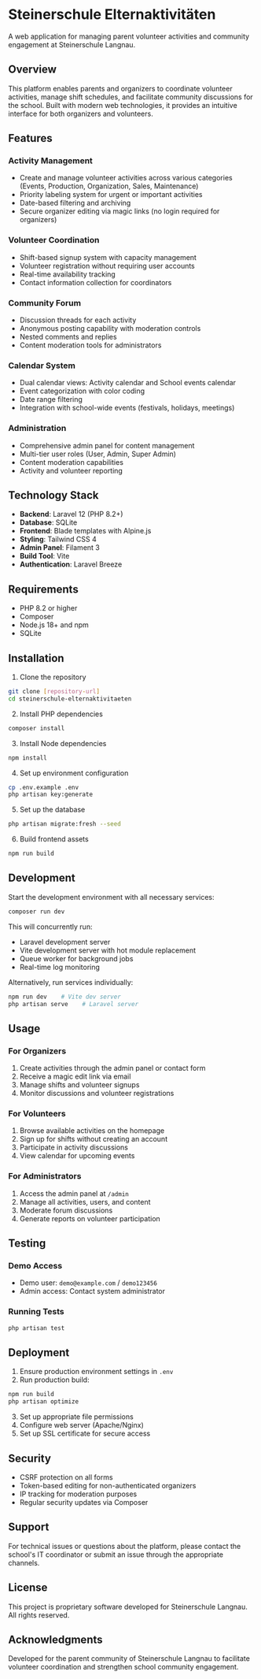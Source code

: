 # Steinerschule Elternaktivitäten

A web application for managing parent volunteer activities and community engagement at Steinerschule Langnau.

## Overview

This platform enables parents and organizers to coordinate volunteer activities, manage shift schedules, and facilitate community discussions for the school. Built with modern web technologies, it provides an intuitive interface for both organizers and volunteers.

## Features

### Activity Management
- Create and manage volunteer activities across various categories (Events, Production, Organization, Sales, Maintenance)
- Priority labeling system for urgent or important activities
- Date-based filtering and archiving
- Secure organizer editing via magic links (no login required for organizers)

### Volunteer Coordination
- Shift-based signup system with capacity management
- Volunteer registration without requiring user accounts
- Real-time availability tracking
- Contact information collection for coordinators

### Community Forum
- Discussion threads for each activity
- Anonymous posting capability with moderation controls
- Nested comments and replies
- Content moderation tools for administrators

### Calendar System
- Dual calendar views: Activity calendar and School events calendar
- Event categorization with color coding
- Date range filtering
- Integration with school-wide events (festivals, holidays, meetings)

### Administration
- Comprehensive admin panel for content management
- Multi-tier user roles (User, Admin, Super Admin)
- Content moderation capabilities
- Activity and volunteer reporting

## Technology Stack

- **Backend**: Laravel 12 (PHP 8.2+)
- **Database**: SQLite
- **Frontend**: Blade templates with Alpine.js
- **Styling**: Tailwind CSS 4
- **Admin Panel**: Filament 3
- **Build Tool**: Vite
- **Authentication**: Laravel Breeze

## Requirements

- PHP 8.2 or higher
- Composer
- Node.js 18+ and npm
- SQLite

## Installation

1. Clone the repository
```bash
git clone [repository-url]
cd steinerschule-elternaktivitaeten
```

2. Install PHP dependencies
```bash
composer install
```

3. Install Node dependencies
```bash
npm install
```

4. Set up environment configuration
```bash
cp .env.example .env
php artisan key:generate
```

5. Set up the database
```bash
php artisan migrate:fresh --seed
```

6. Build frontend assets
```bash
npm run build
```

## Development

Start the development environment with all necessary services:
```bash
composer run dev
```

This will concurrently run:
- Laravel development server
- Vite development server with hot module replacement
- Queue worker for background jobs
- Real-time log monitoring

Alternatively, run services individually:
```bash
npm run dev    # Vite dev server
php artisan serve    # Laravel server
```

## Usage

### For Organizers
1. Create activities through the admin panel or contact form
2. Receive a magic edit link via email
3. Manage shifts and volunteer signups
4. Monitor discussions and volunteer registrations

### For Volunteers
1. Browse available activities on the homepage
2. Sign up for shifts without creating an account
3. Participate in activity discussions
4. View calendar for upcoming events

### For Administrators
1. Access the admin panel at `/admin`
2. Manage all activities, users, and content
3. Moderate forum discussions
4. Generate reports on volunteer participation

## Testing

### Demo Access
- Demo user: `demo@example.com` / `demo123456`
- Admin access: Contact system administrator

### Running Tests
```bash
php artisan test
```

## Deployment

1. Ensure production environment settings in `.env`
2. Run production build:
```bash
npm run build
php artisan optimize
```

3. Set up appropriate file permissions
4. Configure web server (Apache/Nginx)
5. Set up SSL certificate for secure access

## Security

- CSRF protection on all forms
- Token-based editing for non-authenticated organizers
- IP tracking for moderation purposes
- Regular security updates via Composer

## Support

For technical issues or questions about the platform, please contact the school's IT coordinator or submit an issue through the appropriate channels.

## License

This project is proprietary software developed for Steinerschule Langnau. All rights reserved.

## Acknowledgments

Developed for the parent community of Steinerschule Langnau to facilitate volunteer coordination and strengthen school community engagement.
